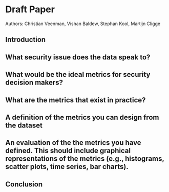 # Draft Paper
Authors: Christian Veenman, Vishan Baldew, Stephan Kool, Martijn Cligge

## Introduction

## What security issue does the data speak to?

## What would be the ideal metrics for security decision makers?

## What are the metrics that exist in practice?

## A definition of the metrics you can design from the dataset

## An evaluation of the the metrics you have defined. This should include graphical representations of the metrics (e.g., histograms, scatter plots, time series, bar charts).

## Conclusion